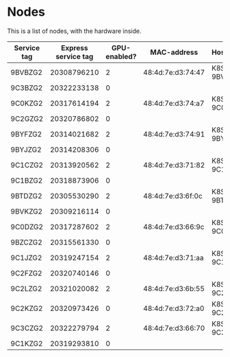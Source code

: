 # Nodes

This is a list of nodes, with the hardware inside.

| Service tag  | Express service tag  | GPU-enabled?  | MAC-address       | Hostname      |
|------------- |--------------------- |-------------- | ----------------- | ------------- |
| 9BVBZG2      | 20308796210          | 2             | 48:4d:7e:d3:74:47 | K8S-G-9BVBZG2 |
| 9C3BZG2      | 20322233138          | 0             |                   |               |
| 9C0KZG2      | 20317614194          | 2             | 48:4d:7e:d3:74:a7 | K8S-G-9C0KZG2 |
| 9C2GZG2      | 20320786802          | 0             |                   |               |
| 9BYFZG2      | 20314021682          | 2             | 48:4d:7e:d3:74:91 | K8S-G-9BYFZG2 |
| 9BYJZG2      | 20314208306          | 0             |                   |               |
| 9C1CZG2      | 20313920562          | 2             | 48:4d:7e:d3:71:82 | K8S-G-9C1CZG2 |
| 9C1BZG2      | 20318873906          | 0             |                   |               |
| 9BTDZG2      | 20305530290          | 2             | 48:4d:7e:d3:6f:0c | K8S-G-9BTDZG2 |
| 9BVKZG2      | 20309216114          | 0             |                   |               |
| 9C0DZG2      | 20317287602          | 2             | 48:4d:7e:d3:66:9c | K8S-G-9C0DZG2 |
| 9BZCZG2      | 20315561330          | 0             |                   |               |
| 9C1JZG2      | 20319247154          | 2             | 48:4d:7e:d3:71:aa | K8S-G-9C1JZG2 |
| 9C2FZG2      | 20320740146          | 0             |                   |               |
| 9C2LZG2      | 20321020082          | 2             | 48:4d:7e:d3:6b:55 | K8S-G-9C2LZG2 |
| 9C2KZG2      | 20320973426          | 0             | 48:4d:7e:d3:72:a0 | K8S-M-9C2KZG2 |
| 9C3CZG2      | 20322279794          | 2             | 48:4d:7e:d3:66:70 | K8S-G-9C3CZG2 |
| 9C1KZG2      | 20319293810          | 0             |                   |               |
